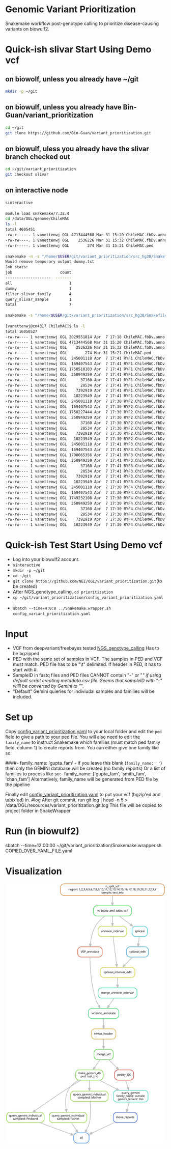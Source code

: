 


# Genomic Variant Prioritization
Snakemake workflow post-genotype calling to prioritize disease-causing variants on biowulf2.

# Quick-ish slivar Start Using Demo vcf

## on biowolf, unless you already have ~/git

```bash
mkdir -p ~/git
```

## on biowulf, unless you already have Bin-Guan/variant_prioritization

```bash
cd ~/git
git clone https://github.com/Bin-Guan/variant_prioritization.git
```

## on biowulf, uless you already have the slivar branch checked out

```bash
cd ~/git/variant_prioritization
git checkout slivar
```

## on interactive node

```bash
sinteractive

module load snakemake/7.32.4
cd /data/OGL/genome/ChileMAC
ls -l
total 4605451
-rw-r-----. 1 vanettenwj OGL 4713444568 Mar 31 15:20 ChileMAC.fbDv.anno.vcf.gz
-rw-rw----. 1 vanettenwj OGL    2536226 Mar 31 15:32 ChileMAC.fbDv.anno.vcf.gz.tbi
-rw-r-----. 1 vanettenwj OGL        274 Mar 31 15:21 ChileMAC.ped

snakemake -n -s "/home/$USER/git/variant_prioritization/src_hg38/Snakefile" --configfile "/home/$USER/git/variant_prioritization/config_variant_prioritization.yaml" --cores all
Would remove temporary output dummy.txt
Job stats:
job                     count
--------------------  -------
all                         1
dummy                       1
filter_slivar_family        4
query_slivar_sample         1
total                       7

snakemake -s "/home/$USER/git/variant_prioritization/src_hg38/Snakefile" --configfile "/home/$USER/git/variant_prioritization/config_variant_prioritization.yaml" --cores all

[vanettenwj@cn4317 ChileMAC]$ ls -l
total 16050527
-rw-rw---- 1 vanettenwj OGL 2029551814 Apr  7 17:18 ChileMAC.fbDv.anno.ChileMAC.bcf
-rw-r----- 1 vanettenwj OGL 4713444568 Mar 31 15:20 ChileMAC.fbDv.anno.vcf.gz
-rw-rw---- 1 vanettenwj OGL    2536226 Mar 31 15:32 ChileMAC.fbDv.anno.vcf.gz.tbi
-rw-r----- 1 vanettenwj OGL        274 Mar 31 15:21 ChileMAC.ped
-rw-rw---- 1 vanettenwj OGL  245001118 Apr  7 17:41 RYF1.ChileMAC.fbDv.anno.ChileMAC.ad.tsv
-rw-rw---- 1 vanettenwj OGL  169407543 Apr  7 17:41 RYF1.ChileMAC.fbDv.anno.ChileMAC.ar.tsv
-rw-rw---- 1 vanettenwj OGL 1750510183 Apr  7 17:41 RYF1.ChileMAC.fbDv.anno.ChileMAC.bcf
-rw-rw---- 1 vanettenwj OGL  250949259 Apr  7 17:41 RYF1.ChileMAC.fbDv.anno.ChileMAC.comphets.tsv
-rw-rw---- 1 vanettenwj OGL      37160 Apr  7 17:41 RYF1.ChileMAC.fbDv.anno.ChileMAC.denovo.tsv
-rw-rw---- 1 vanettenwj OGL      28534 Apr  7 17:41 RYF1.ChileMAC.fbDv.anno.ChileMAC.xdenovo.tsv
-rw-rw---- 1 vanettenwj OGL    7392919 Apr  7 17:41 RYF1.ChileMAC.fbDv.anno.ChileMAC.xd.tsv
-rw-rw---- 1 vanettenwj OGL   10223949 Apr  7 17:41 RYF1.ChileMAC.fbDv.anno.ChileMAC.xr.tsv
-rw-rw---- 1 vanettenwj OGL  245001118 Apr  7 17:30 RYF2.ChileMAC.fbDv.anno.ChileMAC.ad.tsv
-rw-rw---- 1 vanettenwj OGL  169407543 Apr  7 17:30 RYF2.ChileMAC.fbDv.anno.ChileMAC.ar.tsv
-rw-rw---- 1 vanettenwj OGL 1750227444 Apr  7 17:30 RYF2.ChileMAC.fbDv.anno.ChileMAC.bcf
-rw-rw---- 1 vanettenwj OGL  250949259 Apr  7 17:30 RYF2.ChileMAC.fbDv.anno.ChileMAC.comphets.tsv
-rw-rw---- 1 vanettenwj OGL      37160 Apr  7 17:30 RYF2.ChileMAC.fbDv.anno.ChileMAC.denovo.tsv
-rw-rw---- 1 vanettenwj OGL      28534 Apr  7 17:30 RYF2.ChileMAC.fbDv.anno.ChileMAC.xdenovo.tsv
-rw-rw---- 1 vanettenwj OGL    7392919 Apr  7 17:30 RYF2.ChileMAC.fbDv.anno.ChileMAC.xd.tsv
-rw-rw---- 1 vanettenwj OGL   10223949 Apr  7 17:30 RYF2.ChileMAC.fbDv.anno.ChileMAC.xr.tsv
-rw-rw---- 1 vanettenwj OGL  245001118 Apr  7 17:41 RYF3.ChileMAC.fbDv.anno.ChileMAC.ad.tsv
-rw-rw---- 1 vanettenwj OGL  169407543 Apr  7 17:41 RYF3.ChileMAC.fbDv.anno.ChileMAC.ar.tsv
-rw-rw---- 1 vanettenwj OGL 1708065356 Apr  7 17:41 RYF3.ChileMAC.fbDv.anno.ChileMAC.bcf
-rw-rw---- 1 vanettenwj OGL  250949259 Apr  7 17:41 RYF3.ChileMAC.fbDv.anno.ChileMAC.comphets.tsv
-rw-rw---- 1 vanettenwj OGL      37160 Apr  7 17:41 RYF3.ChileMAC.fbDv.anno.ChileMAC.denovo.tsv
-rw-rw---- 1 vanettenwj OGL      28534 Apr  7 17:41 RYF3.ChileMAC.fbDv.anno.ChileMAC.xdenovo.tsv
-rw-rw---- 1 vanettenwj OGL    7392919 Apr  7 17:41 RYF3.ChileMAC.fbDv.anno.ChileMAC.xd.tsv
-rw-rw---- 1 vanettenwj OGL   10223949 Apr  7 17:41 RYF3.ChileMAC.fbDv.anno.ChileMAC.xr.tsv
-rw-rw---- 1 vanettenwj OGL  245001118 Apr  7 17:30 RYF4.ChileMAC.fbDv.anno.ChileMAC.ad.tsv
-rw-rw---- 1 vanettenwj OGL  169407543 Apr  7 17:30 RYF4.ChileMAC.fbDv.anno.ChileMAC.ar.tsv
-rw-rw---- 1 vanettenwj OGL 1749232108 Apr  7 17:30 RYF4.ChileMAC.fbDv.anno.ChileMAC.bcf
-rw-rw---- 1 vanettenwj OGL  250949259 Apr  7 17:30 RYF4.ChileMAC.fbDv.anno.ChileMAC.comphets.tsv
-rw-rw---- 1 vanettenwj OGL      37160 Apr  7 17:30 RYF4.ChileMAC.fbDv.anno.ChileMAC.denovo.tsv
-rw-rw---- 1 vanettenwj OGL      28534 Apr  7 17:30 RYF4.ChileMAC.fbDv.anno.ChileMAC.xdenovo.tsv
-rw-rw---- 1 vanettenwj OGL    7392919 Apr  7 17:30 RYF4.ChileMAC.fbDv.anno.ChileMAC.xd.tsv
-rw-rw---- 1 vanettenwj OGL   10223949 Apr  7 17:30 RYF4.ChileMAC.fbDv.anno.ChileMAC.xr.tsv
```

# Quick-ish Test Start Using Demo vcf
- Log into your biowulf2 account.
- `sinteractive`
- `mkdir -p ~/git`
- `cd ~/git`
- `git clone https://github.com/NEI/OGL/variant_prioritization.git`(to be created)
- After NGS_genotype_calling, `cd prioritization`
- `cp ~/git/variant_prioritization/config_variant_prioritization.yaml .`
- `sbatch --time=4:0:0 ../Snakemake.wrapper.sh config_variant_prioritization.yaml`


# Input
- VCF from deepvariant/freebayes tested [NGS_genotype_calling](https://github.com/NEI/OGL/NGS_genotype_calling/)
  Has to be bgzipped.
- PED with the same set of samples in VCF. The samples in PED and VCF must match. PED file has to be "\t" delimited. If header in PED, it has to start with #.
- SampleID in fastq files and PED files CANNOT contain "-" or "_" if using default script creating metadata.csv file. Seems that sampleID with "-" willl be converted by Gemini to "_".
- "Default" Gemini quieries for indiviudal samples and families will be included.

# Set up
Copy [config_variant_prioritization.yaml](https://github.com/davemcg/variant_prioritization/blob/master/src/config_variant_prioritization.yaml) to your local folder and edit the `ped` field to give a path to your ped file. You will also need to edit the `family_name` to instruct Snakemake which families (must match ped family field, column 1) to create reports from. You can either give one family like so:

####- family_name: 'gupta_fam'  - if you leave this blank (`family_name: ''`) then only the GEMINI database will be created (no family reports) Or a list of families to process like so:- family_name: ['gupta_fam', 'smith_fam', 'chan_fam'] Alternatively, family_name will be generated from PED file by the pipeline

Finally edit [config_variant_prioritization.yaml](https://github.com/davemcg/variant_prioritization/blob/master/src/config_variant_prioritization.yaml) to put your vcf (bgzip'ed and tabix'ed) in. 
#log
After git commit, run git log | head -n 5 > /data/OGL/resources/variant_prioritization.git.log
This file will be copied to project folder in SnakeWrapper 
# Run (in biowulf2)

sbatch --time=12:00:00 ~/git/variant_prioritization/Snakemake.wrapper.sh COPIED_OVER_YAML_FILE.yaml

# Visualization
![](variant_prioritization_dag_ogl.svg)
